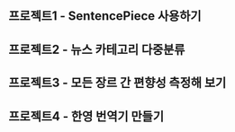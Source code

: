 ## 프로젝트1 - SentencePiece 사용하기
## 프로젝트2 - 뉴스 카테고리 다중분류
## 프로젝트3 - 모든 장르 간 편향성 측정해 보기
## 프로젝트4 - 한영 번역기 만들기

